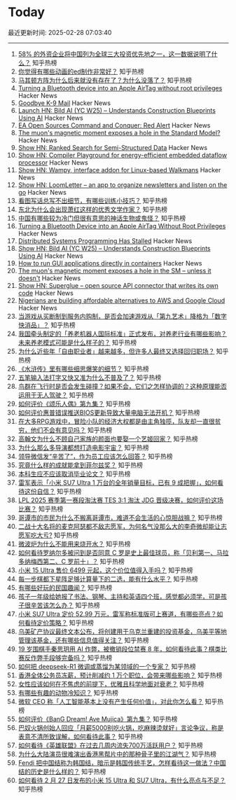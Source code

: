 # Today

最近更新时间: 2025-02-28 07:03:40

--- 
1. [58% 的外资企业将中国列为全球三大投资优先地之一，这一数据说明了什么？](https://www.zhihu.com/question/13454490181) 知乎热榜
2. [你觉得有哪些动画的ed制作非常好？](https://www.zhihu.com/question/372580665) 知乎热榜
3. [马其顿方阵为什么后来就没有存在了？为什么没落了？](https://www.zhihu.com/question/55484274) 知乎热榜
4. [Turning a Bluetooth device into an Apple AirTag without root privileges](https://nroottag.github.io/) Hacker News
5. [Goodbye K-9 Mail](https://cketti.de/2025/02/26/goodbye-k9mail/) Hacker News
6. [Launch HN: Bild AI (YC W25) – Understands Construction Blueprints Using AI](https://news.ycombinator.com/item?id=43196474) Hacker News
7. [EA Open Sources Command and Conquer: Red Alert](https://github.com/electronicarts/CnC_Red_Alert) Hacker News
8. [The muon's magnetic moment exposes a hole in the Standard Model?](https://physicsworld.com/a/the-muons-magnetic-moment-exposes-a-huge-hole-in-the-standard-model-unless-it-doesnt/) Hacker News
9. [Show HN: Ranked Search for Semi-Structured Data](https://demo.tryvoker.com) Hacker News
10. [Show HN: Compiler Playground for energy-efficient embedded dataflow processor](https://www.efficient.computer/resources/effcc-compiler-playground-launch) Hacker News
11. [Show HN: Wampy, interface addon for Linux-based Walkmans](https://github.com/unknown321/wampy) Hacker News
12. [Show HN: LoomLetter – an app to organize newsletters and listen on the go](https://www.loomletter.app/) Hacker News
13. [看图写话总写不出细节，有哪些训练小技巧？](https://www.zhihu.com/question/12491785590) 知乎热榜
14. [东北为什么会出现萧红这样的优秀文学作家？](https://www.zhihu.com/question/12918614150) 知乎热榜
15. [中国有哪些较为冷门但很有意思的神话生物或鬼怪？](https://www.zhihu.com/question/408178609) 知乎热榜
16. [Turning a Bluetooth Device into an Apple AirTag Without Root Privileges](https://nroottag.github.io/) Hacker News
17. [Distributed Systems Programming Has Stalled](https://www.shadaj.me/writing/distributed-programming-stalled) Hacker News
18. [Show HN: Bild AI (YC W25) – Understands Construction Blueprints Using AI](https://news.ycombinator.com/item?id=43196474) Hacker News
19. [How to run GUI applications directly in containers](https://github.com/hemashushu/docker-archlinux-gui) Hacker News
20. [The muon's magnetic moment exposes a hole in the SM – unless it doesn't](https://physicsworld.com/a/the-muons-magnetic-moment-exposes-a-huge-hole-in-the-standard-model-unless-it-doesnt/) Hacker News
21. [Show HN: Superglue – open source API connector that writes its own code](https://github.com/superglue-ai/superglue) Hacker News
22. [Nigerians are building affordable alternatives to AWS and Google Cloud](https://restofworld.org/2025/aws-google-cloud-nigeria-alternatives/) Hacker News
23. [当游戏从买断制到服务内购制，是否会加速游戏从「第九艺术」降格为「数字快消品」？](https://www.zhihu.com/question/10563319704) 知乎热榜
24. [我国牵头制定的「养老机器人国际标准」正式发布，对养老行业有哪些影响？未来养老模式可能是什么样子的？](https://www.zhihu.com/question/13530379712) 知乎热榜
25. [为什么近些年「自由职业者」越来越多，但许多人最终又选择回归职场？](https://www.zhihu.com/question/12829679694) 知乎热榜
26. [《水浒传》里有哪些细思爆笑的细节？](https://www.zhihu.com/question/35361494) 知乎热榜
27. [五笔输入法打字又快又准为什么不普及了？](https://www.zhihu.com/question/13039306179) 知乎热榜
28. [鸟群在飞行时是否会发生碰撞？如果不会，它们之怎样协调的？这种原理能否运用于无人驾驶？](https://www.zhihu.com/question/27286898) 知乎热榜
29. [如何评价《颂乐人偶》第九集？](https://www.zhihu.com/question/13583240052) 知乎热榜
30. [如何评价惠普错误推送BIOS更新导致大量电脑无法开机？](https://www.zhihu.com/question/13435350251) 知乎热榜
31. [在大多RPG游戏中，冒险小队的经济大权都是由主角独揽，队友却一直很贫穷，他们不会有意见吗？](https://www.zhihu.com/question/13182263229) 知乎热榜
32. [高翰文为什么不顾自己家族的颜面也要娶一个艺姬回家？](https://www.zhihu.com/question/659630244) 知乎热榜
33. [为什么那么多导演都想打造电影宇宙？](https://www.zhihu.com/question/505105929) 知乎热榜
34. [领导微信发“辛苦了”，作为员工应该怎么回答？](https://www.zhihu.com/question/340318133) 知乎热榜
35. [究竟什么样的成就能拿到菲尔兹奖？](https://www.zhihu.com/question/433405126) 知乎热榜
36. [本科生应不应该取消毕业论文？](https://www.zhihu.com/question/12172266916) 知乎热榜
37. [雷军表示「小米 SU7 Ultra 1 万台的全年销量目标，已有 9 成把握」，如何看待这份自信？](https://www.zhihu.com/question/13409883990) 知乎热榜
38. [LPL 2025 赛季第一赛段淘汰赛 TES 3:1 淘汰 JDG 晋级决赛，如何评价这场比赛？](https://www.zhihu.com/question/13548394935) 知乎热榜
39. [哥谭市的市民为什么不搬离哥谭市，难道不会生活的心惊胆战嘛？](https://www.zhihu.com/question/647393030) 知乎热榜
40. [二战十大名将的麦克阿瑟都不敌志愿军，为何名气没那么大的李奇微却能让志愿军吃大亏?](https://www.zhihu.com/question/13136736446) 知乎热榜
41. [微波炉为什么不能用来烧开水？](https://www.zhihu.com/question/571320219) 知乎热榜
42. [如何看待罗纳尔多被问到是否同意 C 罗是史上最佳球员，称「贝利第一、马拉多纳梅西第二、C 罗前十」？](https://www.zhihu.com/question/13481969260) 知乎热榜
43. [小米 15 Ultra 售价 6499 元起，这个价位值得入手吗？](https://www.zhihu.com/question/11061177921) 知乎热榜
44. [每一步棋都下星阵足够计算量下的二选，能有什么水平？](https://www.zhihu.com/question/612338721) 知乎热榜
45. [有哪些好玩的民国趣闻？](https://www.zhihu.com/question/443535669) 知乎热榜
46. [孩子一年级给她报了书法、钢琴、主持和英语四个班，感觉都必须学，可是孩子很辛苦该怎么办？](https://www.zhihu.com/question/573992982) 知乎热榜
47. [小米 SU7 Ultra 定价 52.99 万元，雷军称标准版可上赛道，有哪些亮点？如何看待定价策略？](https://www.zhihu.com/question/13574329939) 知乎热榜
48. [乌美矿产协议最终文本公布，将创建用于乌克兰重建的投资基金，乌美平等地管理该基金，还有哪些信息值得关注？](https://www.zhihu.com/question/13507716839) 知乎热榜
49. [19 岁围棋手秦思玥用 AI 作弊，被撤销段位禁赛 8 年，如何看待此事？棋类比赛反作弊手段够完备吗？](https://www.zhihu.com/question/13509894043) 知乎热榜
50. [如何把 deepseek-R1 微调或蒸馏为某领域的一个专家？](https://www.zhihu.com/question/10555876430) 知乎热榜
51. [香港全体公务员冻薪，预计削减约 1 万个职位，会带来哪些影响？](https://www.zhihu.com/question/13510592548) 知乎热榜
52. [女性应该如何在不焦虑的前提下，优雅且科学地面对衰老？](https://www.zhihu.com/question/13128043197) 知乎热榜
53. [有哪些有趣的动物冷知识？](https://www.zhihu.com/question/563101396) 知乎热榜
54. [微软 CEO 称「人工智能基本上没有产生任何价值」，对此你怎么看？](https://www.zhihu.com/question/13240788981) 知乎热榜
55. [如何评价《BanG Dream! Ave Mujica》第九集？](https://www.zhihu.com/question/13289318300) 知乎热榜
56. [巴奴火锅创始人回应「月薪5000别吃火锅，吃麻辣烫就好」言论争议，称是表意不清所致误解，如何看待此事？](https://www.zhihu.com/question/13516772899) 知乎热榜
57. [如何看待《英雄联盟》在过去几周内流失700万活跃用户？](https://www.zhihu.com/question/13542469586) 知乎热榜
58. [为什么大陆演员很难演出香港黑帮片中的那种骨子里的江湖气？](https://www.zhihu.com/question/480849535) 知乎热榜
59. [Fendi 把中国结称为韩国结，暗示是韩国传统手艺，怎样看待这一做法？中国结的历史是什么样的？](https://www.zhihu.com/question/13535653254) 知乎热榜
60. [如何看待 2 月 27 日发布的小米 15 Ultra 和 SU7 Ultra，有什么亮点与不足？](https://www.zhihu.com/question/13449237346) 知乎热榜

